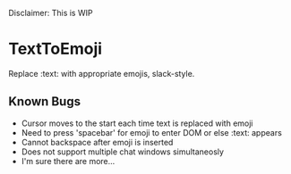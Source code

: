 Disclaimer: This is WIP

# TextToEmoji
Replace :text: with appropriate emojis, slack-style. 

## Known Bugs
- Cursor moves to the start each time text is replaced with emoji
- Need to press 'spacebar' for emoji to enter DOM or else :text: appears
- Cannot backspace after emoji is inserted
- Does not support multiple chat windows simultaneosly
- I'm sure there are more...
